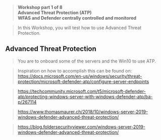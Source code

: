 >   **Workshop part 1 of 8**  
>   **Advanced Threat Protection (ATP)**  
>   **WFAS and Defender centrally controlled and monitored**

>   In this Workshop, you will test how to use Advanced Threat Protection.

Advanced Threat Protection
--------------------------

>   You are to onboard some of the servers and the Win10 to use ATP.

>   Inspiration on how to accomplish this can be found on:  
>   <https://docs.microsoft.com/en-us/windows/security/threat-protection/microsoft-defender-atp/configure-server-endpoints>

>   <https://techcommunity.microsoft.com/t5/microsoft-defender-atp/protecting-windows-server-with-windows-defender-atp/ba-p/267114>

>   <https://www.thomasmaurer.ch/2018/10/windows-server-2019-windows-defender-advanced-threat-protection/>

>   <https://blog.foldersecurityviewer.com/windows-server-2019-windows-defender-advanced-threat-protection/>
